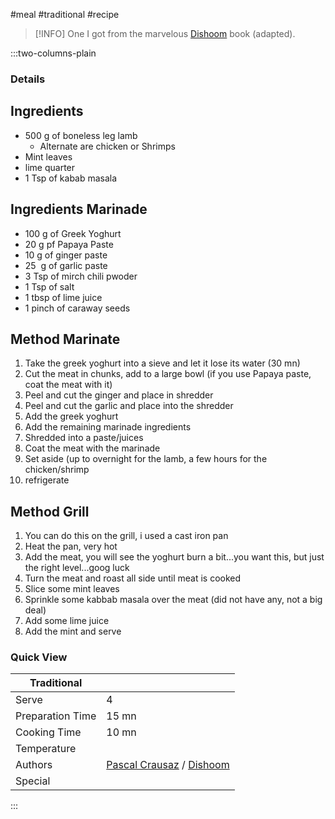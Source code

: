 #meal #traditional #recipe

> [!INFO]
> One I got from the marvelous [Dishoom](https://www.dishoom.com/cookery-book/) book (adapted).

:::two-columns-plain

### Details
## Ingredients

- 500 g of boneless leg lamb
  - Alternate are chicken or Shrimps
- Mint leaves
- lime quarter
- 1 Tsp of kabab masala


## Ingredients Marinade

- 100 g of Greek Yoghurt
- 20 g pf Papaya Paste
- 10 g of ginger paste
- 25  g of garlic paste
- 3 Tsp of mirch chili pwoder
- 1 Tsp of salt
- 1 tbsp of lime juice
- 1 pinch of caraway seeds


## Method Marinate 

1. Take the greek yoghurt into a sieve and let it lose its water (30 mn)
2. Cut the meat in chunks, add to a large bowl (if you use Papaya paste, coat the meat with it)
3. Peel and cut the ginger and place in shredder
4. Peel and cut the garlic and place into the shredder
5. Add the greek yoghurt
6. Add the remaining marinade ingredients
7. Shredded into a paste/juices
8. Coat the meat with the marinade
9. Set aside (up to overnight for the lamb, a few hours for the chicken/shrimp
10. refrigerate

  


## Method Grill 

1. You can do this on the grill, i used a cast iron pan
2. Heat the pan, very hot
3. Add the meat, you will see the yoghurt burn a bit...you want this, but just the right level...goog luck
4. Turn the meat and roast all side until meat is cooked
5. Slice some mint leaves
6. Sprinkle some kabbab masala over the meat (did not have any, not a big deal)
7. Add some lime juice
8. Add the mint and serve

  

  



### Quick View
| Traditional      |                                                |
| ---------------- | ---------------------------------------------- |
| Serve            | 4                                              |
| Preparation Time | 15 mn                                          |
| Cooking Time     | 10 mn                                          |
| Temperature      |                                                |
| Authors          | [Pascal Crausaz](mailto:pascal@askpascal.com) / [Dishoom](https://www.dishoom.com/cookery-book/) |
| Special          |                                                |

:::

